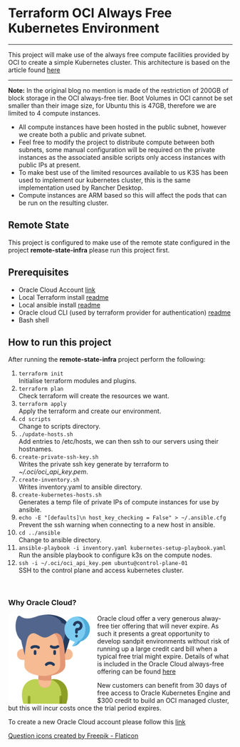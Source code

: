 # Terraform OCI Always Free Kubernetes Environment
---
This project will make use of the always free compute facilities provided by OCI to create a simple Kubernetes cluster.
This architecture is based on the article found [here](https://medium.com/geekculture/how-to-create-an-always-free-k8s-cluster-in-oracle-cloud-60be3b107c44)

---

**Note:** In the original blog no mention is made of the restriction of 200GB of block storage in the OCI always-free tier.  Boot Volumes in OCI cannot be set smaller than their image size, for Ubuntu this is 47GB, therefore we are limited to 4 compute instances.

* All compute instances have been hosted in the public subnet, however we create both a public and private subnet.  
* Feel free to modify the project to distribute compute between both subnets, some manual configuration will be required on the private instances as the associated ansible scripts only access instances with public IPs at present.
* To make best use of the limited resources available to us K3S has been used to implement our kubernetes cluster, this is the same implementation used by Rancher Desktop.
* Compute instances are ARM based so this will affect the pods that can be run on the resulting cluster.

## Remote State
This project is configured to make use of the remote state configured in the project **remote-state-infra**  please run this project first.

## Prerequisites
* Oracle Cloud Account [link](https://signup.cloud.oracle.com/?language=en&sourceType=:ow:o:p:feb:0916FreePageBannerButton&intcmp=:ow:o:p:feb:0916FreePageBannerButton) 
* Local Terraform install [readme](https://learn.hashicorp.com/tutorials/terraform/install-cli)
* Local ansible install [readme](https://docs.ansible.com/ansible/latest/installation_guide/intro_installation.html)
* Oracle cloud CLI (used by terraform provider for authentication) [readme](https://docs.oracle.com/en-us/iaas/Content/API/Concepts/cliconcepts.htm) 
* Bash shell

## How to run this project
After running the **remote-state-infra** project perform the following:
1. `terraform init`  
Initialise terraform modules and plugins.
2. `terraform plan`  
Check terraform will create the resources we want.  
3. `terraform apply`  
Apply the terraform and create our environment.
4. `cd scripts`  
Change to scripts directory.
5. `./update-hosts.sh`  
Add entries to /etc/hosts, we can then ssh to our servers using their hostnames.
6. `create-private-ssh-key.sh`  
Writes the private ssh key generate by terraform to *~/.oci/oci_api_key.pem*.
7. `create-inventory.sh`  
Writes inventory.yaml to ansible directory.
8. `create-kubernetes-hosts.sh`   
Generates a temp file of private IPs of compute instances for use by ansible.
9. `echo -E "[defaults]\n host_key_checking = False" > ~/.ansible.cfg`  
Prevent the ssh warning when connecting to a new host in ansible.
10. `cd ../ansible`  
Change to ansible directory.
11. `ansible-playbook -i inventory.yaml kubernetes-setup-playbook.yaml`  
Run the ansible playbook to configure k3s on the compute nodes.
12. `ssh -i ~/.oci/oci_api_key.pem ubuntu@control-plane-01`  
SSH to the control plane and access kubernetes cluster.
<br/>

### Why Oracle Cloud?  

<img src="./resources/images/confused.png" width="200" align="left"> Oracle cloud offer a very generous alway-free tier offering that will never expire.  As such it presents a great opportunity to develop sandpit environments without risk of running up a large credit card bill when a typical free trial might expire.  Details of what is included in the Oracle Cloud always-free offering can be found [here](https://www.oracle.com/uk/cloud/free/#always-free)

New customers can benefit from 30 days of free access to Oracle Kubernetes Engine and $300 credit to build an OCI managed cluster, but this will incur costs once the trial period expires.

To create a new Oracle Cloud account please follow this [link](https://signup.cloud.oracle.com/?language=en&sourceType=:ow:o:p:feb:0916FreePageBannerButton&intcmp=:ow:o:p:feb:0916FreePageBannerButton) 

<a href="https://www.flaticon.com/free-icons/question" title="question icons">Question icons created by Freepik - Flaticon</a>
